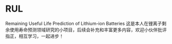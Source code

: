 # RUL
Remaining Useful Life Prediction of Lithium-ion Batteries
这是本人在锂离子剩余使用寿命预测领域研究的小项目，后续会补充和丰富更多内容，欢迎小伙伴批评指正，相互学习，一起进步！
